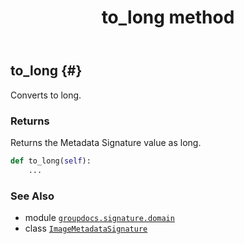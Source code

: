 ﻿---
title: to_long method
second_title: GroupDocs.Signature for Python via .NET API References
description: 
type: docs
url: /python-net/groupdocs.signature.domain/imagemetadatasignature/to_long/
is_root: false
weight: 80
---

## to_long {#}

Converts to long.


### Returns 


Returns the Metadata Signature value as long.


```python
def to_long(self):
    ...
```





### See Also
* module [`groupdocs.signature.domain`](../../)
* class [`ImageMetadataSignature`](/signature/python-net/groupdocs.signature.domain/imagemetadatasignature)
